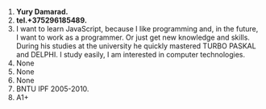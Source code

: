 1. **Yury Damarad.**
1. **tel.+375296185489.**
1. I want to learn JavaScript, because I like programming and, in the future, I want to work as a programmer. Or just get new knowledge and skills. During his studies at the university he quickly mastered TURBO PASKAL and DELPHI. I study easily, I am interested in computer technologies.
1. None
1. None
1. None
1. BNTU IPF 2005-2010.
1. A1+
